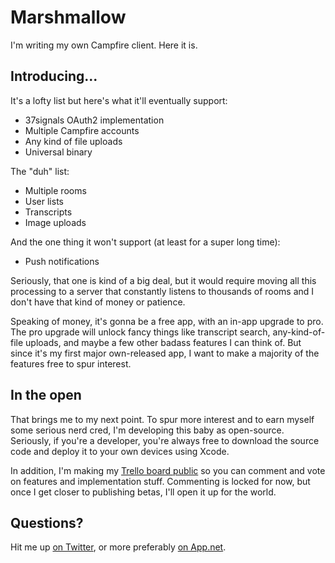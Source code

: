 # Marshmallow

I'm writing my own Campfire client. Here it is.

## Introducing...

It's a lofty list but here's what it'll eventually support:

- 37signals OAuth2 implementation
- Multiple Campfire accounts
- Any kind of file uploads
- Universal binary

The "duh" list:

- Multiple rooms
- User lists
- Transcripts
- Image uploads

And the one thing it won't support (at least for a super long time):

- Push notifications

Seriously, that one is kind of a big deal, but it would require moving all this processing to a server that constantly listens to thousands of rooms and I don't have that kind of money or patience.

Speaking of money, it's gonna be a free app, with an in-app upgrade to pro. The pro upgrade will unlock fancy things like transcript search, any-kind-of-file uploads, and maybe a few other badass features I can think of. But since it's my first major own-released app, I want to make a majority of the features free to spur interest.

## In the open

That brings me to my next point. To spur more interest and to earn myself some serious nerd cred, I'm developing this baby as open-source. Seriously, if you're a developer, you're always free to download the source code and deploy it to your own devices using Xcode.

In addition, I'm making my [Trello board public][1] so you can comment and vote on features and implementation stuff. Commenting is locked for now, but once I get closer to publishing betas, I'll open it up for the world.

## Questions?

Hit me up [on Twitter][2], or more preferably [on App.net][3].

[1]:    https://trello.com/board/marshmallow/514fbcd0177fbc7739000041
[2]:    http://twitter.com/kreeger
[3]:    http://alpha.app.net/kreeger
